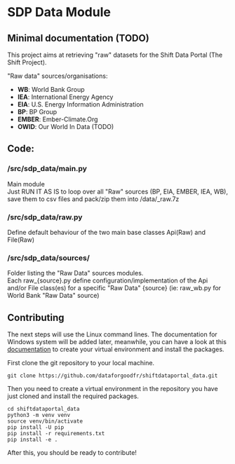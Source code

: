 # SDP Data Module

## Minimal documentation (TODO)

This project aims at retrieving "raw" datasets for the Shift Data Portal (The Shift Project).

"Raw data" sources/organisations:
- **WB**: World Bank Group
- **IEA**: International Energy Agency
- **EIA**: U.S. Energy Information Administration
- **BP**: BP Group
- **EMBER**: Ember-Climate.Org
- **OWID**: Our World In Data (TODO)

## Code:
### /src/sdp_data/main.py
Main module<br>
Just RUN IT AS IS to loop over all "Raw" sources (BP, EIA, EMBER, IEA, WB), save them to csv files and pack/zip them into /data/\_raw.7z

### /src/sdp_data/raw.py
Define default behaviour of the two main base classes Api(Raw) and File(Raw)

### /src/sdp_data/sources/
Folder listing the "Raw Data" sources modules.<br>
Each raw_{source}.py define configuration/implementation of the Api and/or File class(es) for a specific "Raw Data" {source} (ie: raw_wb.py for World Bank "Raw Data" source)

## Contributing

The next steps will use the Linux command lines. The documentation for Windows system will be added later, meanwhile, 
you can have a look at this [documentation](https://packaging.python.org/en/latest/guides/installing-using-pip-and-virtual-environments/)
to create your virtual environment and install the packages.

First clone the git repository to your local machine.

`git clone https://github.com/dataforgoodfr/shiftdataportal_data.git`

Then you need to create a virtual environment in the repository you have just cloned and install the required packages.

```
cd shiftdataportal_data
python3 -m venv venv
source venv/bin/activate
pip install -U pip
pip install -r requirements.txt
pip install -e .
```

After this, you should be ready to contribute!